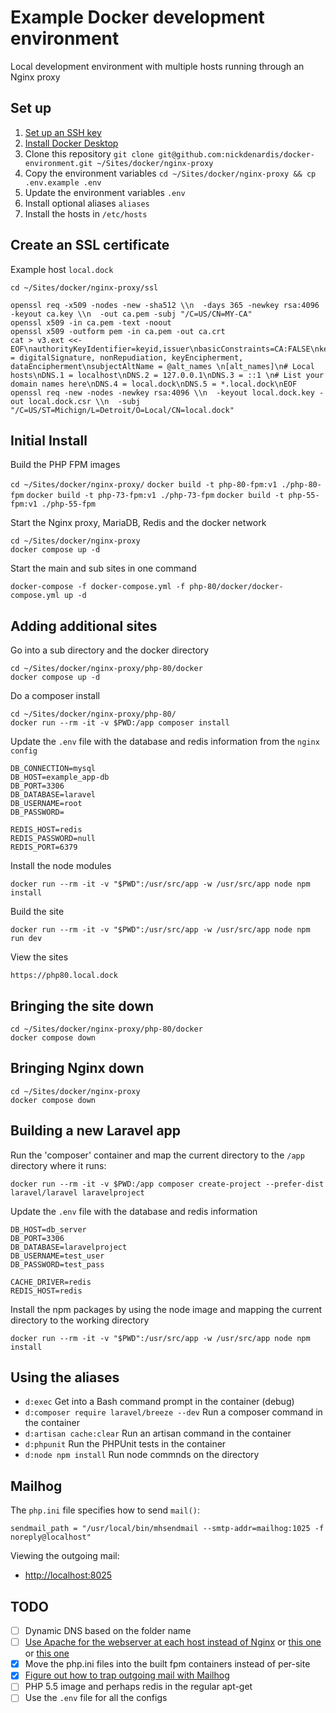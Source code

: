 # Example Docker development environment

Local development environment with multiple hosts running through an Nginx proxy

## Set up

1. [Set up an SSH key](https://docs.github.com/en/authentication/connecting-to-github-with-ssh/generating-a-new-ssh-key-and-adding-it-to-the-ssh-agent)
1. [Install Docker Desktop](https://www.docker.com/products/docker-desktop)
1. Clone this repository `git clone git@github.com:nickdenardis/docker-environment.git ~/Sites/docker/nginx-proxy`
1. Copy the environment variables `cd ~/Sites/docker/nginx-proxy && cp .env.example .env`
1. Update the environment variables `.env`
1. Install optional aliases `aliases`
1. Install the hosts in `/etc/hosts`

## Create an SSL certificate

Example host `local.dock`

`cd ~/Sites/docker/nginx-proxy/ssl`

```
openssl req -x509 -nodes -new -sha512 \\n  -days 365 -newkey rsa:4096 -keyout ca.key \\n  -out ca.pem -subj "/C=US/CN=MY-CA"
openssl x509 -in ca.pem -text -noout
openssl x509 -outform pem -in ca.pem -out ca.crt
cat > v3.ext <<-EOF\nauthorityKeyIdentifier=keyid,issuer\nbasicConstraints=CA:FALSE\nkeyUsage = digitalSignature, nonRepudiation, keyEncipherment, dataEncipherment\nsubjectAltName = @alt_names \n[alt_names]\n# Local hosts\nDNS.1 = localhost\nDNS.2 = 127.0.0.1\nDNS.3 = ::1 \n# List your domain names here\nDNS.4 = local.dock\nDNS.5 = *.local.dock\nEOF
openssl req -new -nodes -newkey rsa:4096 \\n  -keyout local.dock.key -out local.dock.csr \\n  -subj "/C=US/ST=Michign/L=Detroit/O=Local/CN=local.dock"
```

## Initial Install

Build the PHP FPM images

`cd ~/Sites/docker/nginx-proxy/`
`docker build -t php-80-fpm:v1 ./php-80-fpm`
`docker build -t php-73-fpm:v1 ./php-73-fpm`
`docker build -t php-55-fpm:v1 ./php-55-fpm`

Start the Nginx proxy, MariaDB, Redis and the docker network

`cd ~/Sites/docker/nginx-proxy`  
`docker compose up -d`

Start the main and sub sites in one command

`docker-compose -f docker-compose.yml -f php-80/docker/docker-compose.yml up -d`

## Adding additional sites

Go into a sub directory and the docker directory

`cd ~/Sites/docker/nginx-proxy/php-80/docker`  
`docker compose up -d`

Do a composer install

`cd ~/Sites/docker/nginx-proxy/php-80/`  
`docker run --rm -it -v $PWD:/app composer install`

Update the `.env` file with the database and redis information from the `nginx config`

```
DB_CONNECTION=mysql
DB_HOST=example_app-db
DB_PORT=3306
DB_DATABASE=laravel
DB_USERNAME=root
DB_PASSWORD=

REDIS_HOST=redis
REDIS_PASSWORD=null
REDIS_PORT=6379
```

Install the node modules

`docker run --rm -it -v "$PWD":/usr/src/app -w /usr/src/app node npm install`

Build the site

`docker run --rm -it -v "$PWD":/usr/src/app -w /usr/src/app node npm run dev`

View the sites

`https://php80.local.dock`

## Bringing the site down

`cd ~/Sites/docker/nginx-proxy/php-80/docker`  
`docker compose down`

## Bringing Nginx down

`cd ~/Sites/docker/nginx-proxy`  
`docker compose down`

## Building a new Laravel app

Run the 'composer' container and map the current directory to the `/app` directory where it runs:

`docker run --rm -it -v $PWD:/app composer create-project --prefer-dist laravel/laravel laravelproject`

Update the `.env` file with the database and redis information

```
DB_HOST=db_server
DB_PORT=3306
DB_DATABASE=laravelproject
DB_USERNAME=test_user
DB_PASSWORD=test_pass

CACHE_DRIVER=redis
REDIS_HOST=redis
```

Install the npm packages by using the node image and mapping the current directory to the working directory

`docker run --rm -it -v "$PWD":/usr/src/app -w /usr/src/app node npm install`

## Using the aliases

- `d:exec` Get into a Bash command prompt in the container (debug)
- `d:composer require laravel/breeze --dev` Run a composer command in the container
- `d:artisan cache:clear` Run an artisan command in the container
- `d:phpunit` Run the PHPUnit tests in the container
- `d:node npm install` Run node commnds on the directory

## Mailhog

The `php.ini` file specifies how to send `mail()`:

`sendmail_path = "/usr/local/bin/mhsendmail --smtp-addr=mailhog:1025 -f noreply@localhost"`

Viewing the outgoing mail:

- [http://localhost:8025](http://localhost:8025/)

## TODO

- [ ] Dynamic DNS based on the folder name
- [ ] [Use Apache for the webserver at each host instead of Nginx](http://www.inanzzz.com/index.php/post/su76/creating-apache-mysql-and-php-fpm-containers-for-a-web-application-with-docker-compose) or [this one](https://docs.bitnami.com/tutorials/develop-http-api-php-containers/) or [this one](https://á.se/damp-docker-apache-mariadb-php-fpm/)
- [x] Move the php.ini files into the built fpm containers instead of per-site
- [x] [Figure out how to trap outgoing mail with Mailhog](https://nishchay.io/blog/mailhog-installation-on-ubuntu)
- [ ] PHP 5.5 image and perhaps redis in the regular apt-get
- [ ] Use the `.env` file for all the configs